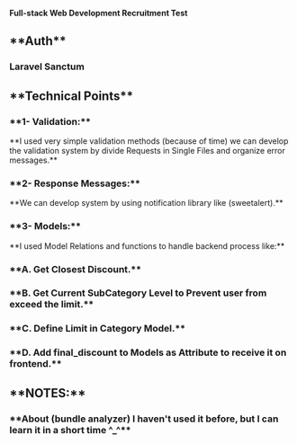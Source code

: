 **Full-stack Web Development Recruitment Test**

<h2>**Auth**</h2>
<h3>Laravel Sanctum</h3>

<h2>**Technical Points**</h2>

<h3>**1- Validation:**</h3>
**I used very simple validation methods (because of time) we can develop the validation system by divide Requests in Single Files and organize error messages.**
<h3>**2- Response Messages:**</h3>
**We can develop system by using notification library like (sweetalert).**
<h3>**3- Models:**</h3>
**I used Model Relations and functions to handle backend process like:**
<h3>**A. Get Closest Discount.**</h3>
<h3>**B. Get Current SubCategory Level to Prevent user from exceed the limit.**</h3>
<h3>**C. Define Limit in Category Model.**</h3>
<h3>**D. Add final_discount to Models as Attribute to receive it on frontend.**</h3>

<h2>**NOTES:**</h2>
<h3>**About (bundle analyzer) I haven't used it before, but I can learn it in a short time ^_^**</h3>

